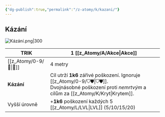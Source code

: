 ```yaml
---
{"dg-publish":true,"permalink":"/z-atomy/k/kazani/"}
---
```


## Kázání
![Kázání.png|300](/img/user/z_img/K%C3%A1z%C3%A1n%C3%AD.png)

| TRIK         | 1 [[z_Atomy/A/Akce\|Akce]]                                                                                                                   |
| ------------ | ---------------------------------------------------------------------------------------------------------------------------- |
| [[z_Atomy/0-9/🫱\|🫱]]       | 4 metry                                                                                                                      |
| **Kázání**   | Cíl utrží **1k6** zářivé poškození. Ignoruje [[z_Atomy/0-9/⛉⛊\|⛉⛊]]. <br>Dvojnásobné poškození proti *nemrtvým* a cílům za [[z_Atomy/K/Kryt\|Krytem]]. |
| Vyšší úrovně | +**1k6** poškození každých 5 [[z_Atomy/L/LVL\|LVL]] (5/10/15/20)                                                                            |
